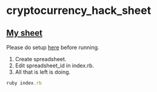 # cryptocurrency_hack_sheet

## [My sheet](https://docs.google.com/spreadsheets/d/1MNX3EHGmf3SPDA-GixWcrTPY1yO3nDnk-SqBq488VHA/edit)

Please do setup [here](https://developers.google.com/sheets/api/reference/rest/) before running.

1. Create spreadsheet.
2. Edit spreadsheet_id in index.rb.
3. All that is left is doing.

```ruby
ruby index.rb
```
